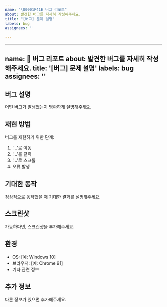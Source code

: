 ```yaml
---
name: "\U0001F41E 버그 리포트"
about: 발견한 버그를 자세히 작성해주세요.
title: "[버그] 문제 설명"
labels: bug
assignees: ''

---
```


---
name: 🐞 버그 리포트
about: 발견한 버그를 자세히 작성해주세요.
title: '[버그] 문제 설명'
labels: bug
assignees: ''
---

## 버그 설명

어떤 버그가 발생했는지 명확하게 설명해주세요.

## 재현 방법

버그를 재현하기 위한 단계:

1. '...'로 이동
2. '...'를 클릭
3. '...'로 스크롤
4. 오류 발생

## 기대한 동작

정상적으로 동작했을 때 기대한 결과를 설명해주세요.

## 스크린샷

가능하다면, 스크린샷을 추가해주세요.

## 환경

- OS: [예: Windows 10]
- 브라우저: [예: Chrome 91]
- 기타 관련 정보

## 추가 정보

다른 정보가 있으면 추가해주세요.
